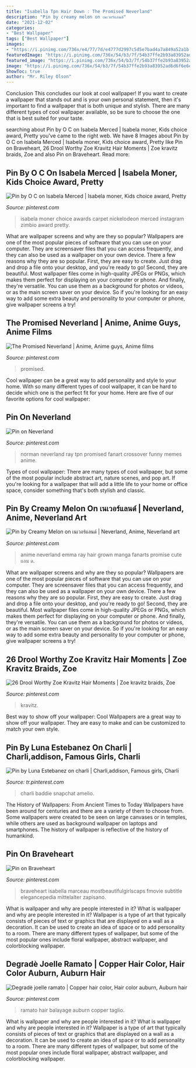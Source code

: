 ```yaml
---
title: "Isabella Tpn Hair Down : The Promised Neverland"
description: "Pin by creamy melon on เนเวอร์แลนด์"
date: "2021-12-02"
categories:
- "Best Wallpaper"
tags: ["Best Wallpaper"]
images:
- "https://i.pinimg.com/736x/e4/77/7d/e4777d2997c5d5e7bad4a7a849a52a1b.jpg"
featuredImage: "https://i.pinimg.com/736x/54/b3/7f/54b37ffe2b93a83952ad6d6f6e6ebcd1.jpg"
featured_image: "https://i.pinimg.com/736x/54/b3/7f/54b37ffe2b93a83952ad6d6f6e6ebcd1.jpg"
image: "https://i.pinimg.com/736x/54/b3/7f/54b37ffe2b93a83952ad6d6f6e6ebcd1.jpg"
ShowToc: true
author: "Mr. Riley Olson"
---
```



Conclusion
This concludes our look at cool wallpaper! If you want to create a wallpaper that stands out and is your own personal statement, then it's important to find a wallpaper that is both unique and stylish. There are many different types of cool wallpaper available, so be sure to choose the one that is best suited for your taste.

	

		
searching about Pin by O C on Isabela Merced | Isabela moner, Kids choice award, Pretty you've came to the right web. We have 8 Images about Pin by O C on Isabela Merced | Isabela moner, Kids choice award, Pretty like Pin on Braveheart, 26 Drool Worthy Zoe Kravitz Hair Moments | Zoe kravitz braids, Zoe and also Pin on Braveheart. Read more:
		
    
## Pin By O C On Isabela Merced | Isabela Moner, Kids Choice Award, Pretty

<img loading=lazy src="https://i.pinimg.com/736x/4a/87/d1/4a87d1dfb005f39b77fbb72d86d0f765.jpg" onerror="this.onerror=null;this.src='https://tse2.mm.bing.net/th?id=OIP.A6HnDHrj8hPfAkcQ9eDlMQHaLD&amp;pid=15.1';" alt="Pin by O C on Isabela Merced | Isabela moner, Kids choice award, Pretty">

_Source: pinterest.com_

>isabela moner choice awards carpet nickelodeon merced instagram zimbio award pretty. 

	

What are wallpaper screens and why are they so popular?
Wallpapers are one of the most popular pieces of software that you can use on your computer. They are screensaver files that you can access frequently, and they can also be used as a wallpaper on your own device. There a few reasons why they are so popular. First, they are easy to create. Just drag and drop a file onto your desktop, and you're ready to go! Second, they are beautiful. Most wallpaper files come in high-quality JPEGs or PNGs, which makes them perfect for displaying on your computer or phone. And finally, they're versatile. You can use them as a background for photos or videos, or as the main screen saver on your device. So if you're looking for an easy way to add some extra beauty and personality to your computer or phone, give wallpaper screens a try!

    
## The Promised Neverland | Anime, Anime Guys, Anime Films

<img loading=lazy src="https://i.pinimg.com/736x/c8/1b/84/c81b847e356ee85675743e4444f74d60.jpg" onerror="this.onerror=null;this.src='https://tse1.mm.bing.net/th?id=OIP.cNHnP5fv674rTNgNeBIg2QHaNK&amp;pid=15.1';" alt="The Promised Neverland | Anime, Anime guys, Anime films">

_Source: pinterest.com_

>promised. 

	

Cool wallpaper can be a great way to add personality and style to your home. With so many different types of cool wallpaper, it can be hard to decide which one is the perfect fit for your home. Here are five of our favorite options for cool wallpaper: 

    
## Pin On Neverland

<img loading=lazy src="https://i.pinimg.com/736x/e4/77/7d/e4777d2997c5d5e7bad4a7a849a52a1b.jpg" onerror="this.onerror=null;this.src='https://tse3.mm.bing.net/th?id=OIP.sF4UgxblzO4qsO3wfOTU8AHaLZ&amp;pid=15.1';" alt="Pin on Neverland">

_Source: pinterest.com_

>norman neverland ray tpn promised fanart crossover funny memes anime. 

	

Types of cool wallpaper:
There are many types of cool wallpaper, but some of the most popular include abstract art, nature scenes, and pop art. If you're looking for a wallpaper that will add a little life to your home or office space, consider something that's both stylish and classic.

    
## Pin By Creamy Melon On เนเวอร์แลนด์ | Neverland, Anime, Neverland Art

<img loading=lazy src="https://i.pinimg.com/736x/54/b3/7f/54b37ffe2b93a83952ad6d6f6e6ebcd1.jpg" onerror="this.onerror=null;this.src='https://tse1.mm.bing.net/th?id=OIP.pwjZVaj5E85E-9VQ_EaiLgHaK2&amp;pid=15.1';" alt="Pin by Creamy Melon on เนเวอร์แลนด์ | Neverland, Anime, Neverland art">

_Source: pinterest.com_

>anime neverland emma ray hair grown manga fanarts promise cute แลน ด. 

	

What are wallpaper screens and why are they so popular?
Wallpapers are one of the most popular pieces of software that you can use on your computer. They are screensaver files that you can access frequently, and they can also be used as a wallpaper on your own device. There a few reasons why they are so popular. First, they are easy to create. Just drag and drop a file onto your desktop, and you're ready to go! Second, they are beautiful. Most wallpaper files come in high-quality JPEGs or PNGs, which makes them perfect for displaying on your computer or phone. And finally, they're versatile. You can use them as a background for photos or videos, or as the main screen saver on your device. So if you're looking for an easy way to add some extra beauty and personality to your computer or phone, give wallpaper screens a try!

    
## 26 Drool Worthy Zoe Kravitz Hair Moments | Zoe Kravitz Braids, Zoe

<img loading=lazy src="https://i.pinimg.com/736x/3f/15/b1/3f15b16f5671b80b2c0ab580fd6ccbe3.jpg" onerror="this.onerror=null;this.src='https://tse2.mm.bing.net/th?id=OIP.FsAOrH5zvjW01ooXMBpjnwHaKt&amp;pid=15.1';" alt="26 Drool Worthy Zoe Kravitz Hair Moments | Zoe kravitz braids, Zoe">

_Source: pinterest.com_

>kravitz. 

	

Best way to show off your wallpaper:
Cool Wallpapers are a great way to show off your wallpaper. They are easy to make and can be customized to match your own style.

    
## Pin By Luna Estebanez On Charli | Charli,addison, Famous Girls, Charli

<img loading=lazy src="https://i.pinimg.com/736x/c7/b5/3a/c7b53a7b90a6a0848975c6cd38df9812.jpg" onerror="this.onerror=null;this.src='https://tse3.mm.bing.net/th?id=OIP.jC27PT0zjANr4K_prLGQ4wHaNb&amp;pid=15.1';" alt="Pin by Luna Estebanez on charli | Charli,addison, Famous girls, Charli">

_Source: tr.pinterest.com_

>charli baddie snapchat amelio. 

	

The History of Wallpapers: From Ancient Times to Today
Wallpapers have been around for centuries and there are a variety of them to choose from. Some wallpapers were created to be seen on large canvases or in temples, while others are used as background wallpaper on laptops and smartphones. The history of wallpaper is reflective of the history of humankind.

    
## Pin On Braveheart

<img loading=lazy src="https://i.pinimg.com/736x/cb/ca/3e/cbca3eaa2d17ab375294e21a27460804.jpg" onerror="this.onerror=null;this.src='https://tse4.mm.bing.net/th?id=OIP.wqBoD1fy01Y8kgX7Mwe71wHaHk&amp;pid=15.1';" alt="Pin on Braveheart">

_Source: pinterest.com_

>braveheart isabella marceau mostbeautifulgirlscaps fmovie subtitle elegancepedia mittelalter zapisano. 

	

What is wallpaper and why are people interested in it?
What is wallpaper and why are people interested in it?
Wallpaper is a type of art that typically consists of pieces of text or graphics that are displayed on a wall as a decoration. It can be used to create an idea of space or to add personality to a room. There are many different types of wallpaper, but some of the most popular ones include floral wallpaper, abstract wallpaper, and colorblocking wallpaper.

    
## Degradè Joelle Ramato | Copper Hair Color, Hair Color Auburn, Auburn Hair

<img loading=lazy src="https://i.pinimg.com/736x/0f/ac/ea/0faceaf9414ea03f97ac3665ddac9384--copper-red-gorgeous-hair.jpg" onerror="this.onerror=null;this.src='https://tse3.mm.bing.net/th?id=OIP.a6gAnX2FxBsecy9k0h3CoQHaHa&amp;pid=15.1';" alt="Degradè joelle ramato | Copper hair color, Hair color auburn, Auburn hair">

_Source: pinterest.com_

>ramato hair balayage auburn copper taglio. 

	

What is wallpaper and why are people interested in it?
What is wallpaper and why are people interested in it?
Wallpaper is a type of art that typically consists of pieces of text or graphics that are displayed on a wall as a decoration. It can be used to create an idea of space or to add personality to a room. There are many different types of wallpaper, but some of the most popular ones include floral wallpaper, abstract wallpaper, and colorblocking wallpaper.

